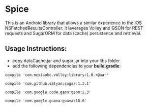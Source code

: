 # Spice
This is an Android library that allows a similar experience to the iOS NSFetchedResultsController. It leverages Volley and GSON for REST requests and SugarORM for data (cache) persistence and retrieval.

## Usage Instructions: 
- copy dataCache.jar and sugar.jar into your libs folder
- add the following dependencies to your <b>build.gradle</b>:
  
<code>compile 'com.mcxiaoke.volley:library:1.0.+@aar'</code>

<code>compile 'com.github.satyan:sugar:1.3.1'</code>

<code>compile 'com.google.code.gson:gson:2.3'</code>

<code>compile 'com.google.guava:guava:18.0'</code>
